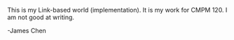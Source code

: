 This is my Link-based world (implementation). It is my work for CMPM 120. I am not good at writing.

-James Chen
